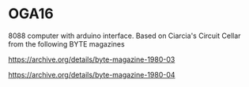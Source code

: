 # OGA16
8088 computer with arduino interface. Based on Ciarcia's Circuit Cellar from the following BYTE magazines

https://archive.org/details/byte-magazine-1980-03

https://archive.org/details/byte-magazine-1980-04
